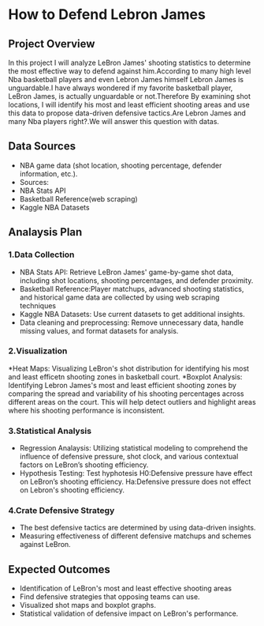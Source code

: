 # How to Defend Lebron James

## Project Overview

In this project I will analyze LeBron James' shooting statistics to determine the most effective way to defend against him.According to many high level Nba basketball players and even Lebron James himself Lebron James is unguardable.I have always wondered if my favorite basketball player, LeBron James, is actually unguardable or not.Therefore By examining shot locations, I will identify his most and least efficient shooting areas and use this data to propose data-driven defensive tactics.Are Lebron James and many Nba players right?.We will answer this question with datas.

## Data Sources

* NBA game data (shot location, shooting percentage, defender information, etc.).
* Sources:
* NBA Stats API
* Basketball Reference(web scraping)
* Kaggle NBA Datasets

## Analaysis Plan
### 1.Data Collection

* NBA Stats API: Retrieve LeBron James' game-by-game shot data, including shot locations, shooting percentages, and defender proximity.
* Basketball Reference:Player matchups, advanced shooting statistics, and historical game data are collected by using web scraping techniques
* Kaggle NBA Datasets: Use current datasets to get additional insights.
* Data cleaning and preprocessing: Remove unnecessary data, handle missing values, and format datasets for analysis.

### 2.Visualization

*Heat Maps: Visualizing LeBron's shot distribution for identifying his most and least efficetn shooting zones in basketball court.
*Boxplot Analysis: Identifying Lebron James's most and least efficient shooting zones by comparing the spread and variability of his shooting percentages across different areas on the court. This will help detect outliers and highlight areas where his shooting performance is inconsistent.

### 3.Statistical Analysis

* Regression Analaysis: Utilizing statistical modeling to comprehend the influence of defensive pressure, shot clock, and various contextual factors on LeBron’s shooting efficiency.
* Hypothesis Testing: Test hyphotesis H0:Defensive pressure have effect on LeBron’s shooting efficiency.
                                      Ha:Defensive pressure does not effect on Lebron's shooting efficiency.


### 4.Crate Defensive Strategy

* The best defensive tactics are determined by using data-driven insights.
* Measuring effectiveness of different defensive matchups and schemes against LeBron.

## Expected Outcomes

* Identification of LeBron's most and least effective shooting areas
* Find defensive strategies that opposing teams can use.
* Visualized shot maps and boxplot graphs.
* Statistical validation of defensive impact on LeBron's performance.
   

  
